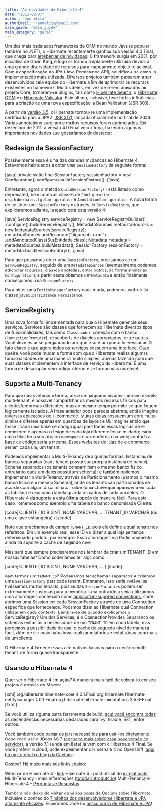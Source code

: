 ```yaml
---
title: "As novidades do Hibernate 4"
date: "2012-02-07"
author: "hannelita"
authorEmail: "hannelita@gmail.com"
main_guide: "main_guide"
main_category: "geral"
---
```


Um dos mais badalados frameworks de ORM no mundo Java (e popular também no .NET), o Hibernate recentemente ganhou sua versão 4.0 Final, que chega para [arrebentar de novidades](http://in.relation.to/Bloggers/WhatsNewInHibernateCore40). O framework surgiu em 2001, por iniciativa de Gavin King, e logo se tornou amplamente utilizado devido a uma grande diversidade de recursos para mapeamento objeto relacional. Com a especificação da JPA (Java Persistence API), solidificou-se como  a implementação mais utilizada. Diversos projetos também passaram a ser desenvolvidos pela equipe do Hibernate a fim de aprimorar os recursos existentes no framework. Muitos deles, em vez de serem anexados ao projeto Core, tornaram-se plugins, tais como [Hibernate Search](http://hibernate.org/subprojects/search.html), o [Hibernate OGM](http://hibernate.org/subprojects/ogm.html) e o [Hibernate Validator](http://hibernate.org/subprojects/validator.html). Este último, inclusive, teve fortes influências para a criação de uma nova especificação, a Bean Validation (JSR 303).

A partir da [versão 3.5](https://blog.caelum.com.br/as-dependencias-do-hibernate-3-5/), o Hibernate tornou-se uma implementação certificada para a JPA2 ([JSR 317](http://jcp.org/en/jsr/detail?id=317)), lançada oficialmente no final de 2009. Várias annotations surgiram e muitos recursos foram aprimorados. Em dezembro de 2011, a versão 4.0 Final veio à tona, trazendo algumas importantes novidades que gostaríamos de destacar:

## Redesign da SessionFactory

Possivelmente essa é uma das grandes mudanças no Hibernate 4. Estávamos habituados a obter uma `SessionFactory` da seguinte forma:

\[java\] private static final SessionFactory sessionFactory = new Configuration().configure().buildSessionFactory(); \[/java\]

Entretanto, agora o método `buildSessionFactory()` está listado como deprecated, bem como as classes de `Configuration`: `org.hibernate.cfg.Configuration` e `AnnotationConfiguration`. A nova forma de se obter uma `SessionFactory` é através do `ServiceRegistry`, que explicaremos adiante, lançado para esta versão 4:

\[java\] ServiceRegistry serviceRegistry = new ServiceRegistryBuilder() .configure().buildServiceRegistry(); MetadataSources metadataSources = new MetadataSources(serviceRegistry); metadataSources.addResource("algum.hbm.xml") .addAnnotatedClass(SuaEntidade.class); Metadata metadata = metadataSources.buildMetadata(); SessionFactory sessionFactory = metadata.buildSessionFactory(); \[/java\]

Para que possamos obter uma `SessionFactory`, precisamos de um `ServiceRegistry`, seguido de um `MetadataSources` (eventualmente podemos adicionar recursos, classes anotadas, entre outros, de forma similar ao `Configuration`); a partir deste obtemos um `Metadata` e então finalmente conseguimos uma `SessionFactory`.

Para obter uma `EntityManagerFactory` nada muda, podemos usufruir da classe `javax.persistence.Persistence`.

## ServiceRegistry

Uma nova forma foi implementada para que o Hibernate gerencie seus serviços. Services são classes que fornecem ao Hibernate diversos tipos de funcionalidades, tais como `ClassLoader`, conexão com o banco (`ConnectionProvider`), descoberta de dialetos apropriados, entre outros. Você deve estar se perguntando por que isso é um ponto interessante. O fato chave é que agora todos os serviços possuem uma interface. Caso queira, você pode mudar a forma com que o Hibernate realiza algumas funcionalidades de uma maneira muito simples, apenas fazendo com que suas classes implementem a interface de serviço do Hibernate. É uma forma de desacoplar seu código interno e se tornar mais maleável.

## Suporte a Multi-Tenancy

Para que não conhece o termo, aí vai um pequeno resumo - em um modelo multi-tenant, é possível compartilhar os mesmos recursos físicos para clientes/empresas diferentes, mas ao mesmo tempo permite-se que fiquem logicamente isolados. A frase anterior pode parecer abstrata, então imagine diversas aplicações de e-commerce. Muitas delas possuem um core muito similar e diferem apenas em questões de layout e UI. Imagine então que fosse criada uma base de código igual para todas essas lógicas de e-commerce e apenas o design de cada loja diferente fosse mudado; cada uma delas teria seu próprio `namespace` e um endereço na web; contudo a base de código seria a mesma. Esses websites de lojas de e-commerce seriam cada um, um tenant.

Podemos implementar o Multi-Tenancy de algumas formas: Instâncias de bancos separadas (cada tenant possui sua prórpia instância de banco); Schema separados (os tenants compartilham o mesmo banco físico, entretanto cada um deles possui um schema); e também podemos implementar o Multi-Tenancy através de Particionamento (usamos o mesmo banco físico e o mesmo Schema), onde os tenants são particionados de acordo com algum discriminator value (uma chave que apareceria em toda as tabelas) e uma única tabela guarda os dados de cada um deles. O Hibernate 4 dá suporte a esta última opção de maneira fácil. Para este caso, tomemos como exemplo uma tabela no banco denominada Cliente:

\[code\] CLIENTE ( ID BIGINT, NOME VARCHAR, ... TENANT\_ID VARCHAR (ou uma chave estrangeira) ) \[/code\]

Note que precisamos do campo `TENANT_ID`, pois ele define a qual tenant nos referimos. Em um exemplo real, esse ID vai dizer a qual loja pertence determinado produto, por exemplo. Essa abordagem via Particionamento ainda dá suporte a cache de segundo nível.

Mas será que sempre precisaremos nos lembrar de criar um TENANT\_ID em nossas tabelas? Como poderíamos ter algo como:

\[code\] CLIENTE ( ID BIGINT, NOME VARCHAR, ... ) \[/code\]

sem termos um `TENANT_ID`? Poderíamos ter schemas separados e criarmos uma `SessionFactory` para cada tenant. Entretanto, isso seria inviável se tivéssemos muitos tenants, pois muitas `SessionFactories` podem ser extremamente custosas para a memória. Uma outra ideia seria utilizarmos uma abordagem conhecida como [application-supplied connections](http://relation.to/Bloggers/MultitenancyInHibernate), onde abrimos uma Session em cada SessionFactory através de uma Connection específica que fornecemos. Podemos dizer ao Hibernate qual Connection utilizar em cada contexto. Lembra-se de quando explicamos o ServiceRegistry? Um dos Services, é o ConnectionProvider. Separando os schemas evitamos a necessidade de um `TENANT_ID` em cada tabela, mas perdemos a possibilidade de usar o cache de segundo nível de maneira fácil, além de ser mais trabalhoso realizar relatórios e estatísticas com mais de um cliente.

O Hibernate 4 fornece essas alternativas básicas para o cenário multi-tenant, de forma quase transparente.

## Usando o Hibernate 4

Quer ver o Hibernate 4 em ação? A maneira mais fácil de colocá-lo em seu projeto é através do Maven:

\[xml\] <dependency> <groupId>org.hibernate</groupId> <artifactId>hibernate-core</artifactId> <version>4.0.1.Final</version> </dependency> <dependency> <groupId>org.hibernate</groupId> <artifactId>hibernate-entitymanager</artifactId> <version>4.0.1.Final</version> </dependency> <dependency> <groupId>org.hibernate</groupId> <artifactId>hibernate-annotations</artifactId> <version>3.5.6-Final</version> </dependency> \[/xml\]

Se você utiliza alguma outra ferramenta de build, [aqui você encontra todas as dependências necessárias](http://mvnrepository.com/artifact/org.hibernate) declaradas para Ivy, Gradle, SBT, entre outros.

Você também pode baixar os jars necessários [para usá-los diretamente](http://sourceforge.net/projects/hibernate/files/hibernate4/4.0.0.Final/hibernate-release-4.0.0.Final.zip/download). Caso você use o JBoss AS 7 ([conheça mais sobre essa nova versão do servidor](https://blog.caelum.com.br/jboss-as-7-inovacao-nos-servidores-java-ee/)), a versão 7.1 (ainda em Beta) já vem com o Hibernate 4 Final. Se você preferir o cloud, pode experimentar o Hibernate 4 no Openshift ([aqui há um tutorial no blog da Caelum](https://blog.caelum.com.br/screencast-sua-app-no-cloud-com-openshift/)).

Gostou? Há muito mais nos links abaixo:

Webinar de Hibernate 4 - [link](http://www.youtube.com/watch?v=sBBVwOC9o_Y) Hibernate 4 - post oficial do [in.relation.to](http://relation.to/Bloggers/HibernateCore40IsFinal) Multi-Tenancy - mais informações ([tutorial introdutório](http://www.developer.com/design/article.php/3801931/Introduction-to-Multi-Tenant-Architecture.htm)) Multi-Tenancy e Hibernate 4 - [Perguntas e Respostas](https://community.jboss.org/wiki/Multi-tenancyDesign)

Também não deixe de visitar [os vários posts da Caelum](https://blog.caelum.com.br/tag/hibernate/) sobre Hibernate, inclusive o conhecido [7 hábitos dos desenvolvedores Hibernate e JPA altamente eficazes](https://blog.caelum.com.br/os-7-habitos-dos-desenvolvedores-hibernate-e-jpa-altamente-eficazes/). Esperamos você no [nosso curso de Hibernate e JPA](http://www.caelum.com.br/curso/fj-25-persistencia-jpa2-hibernate/)!
